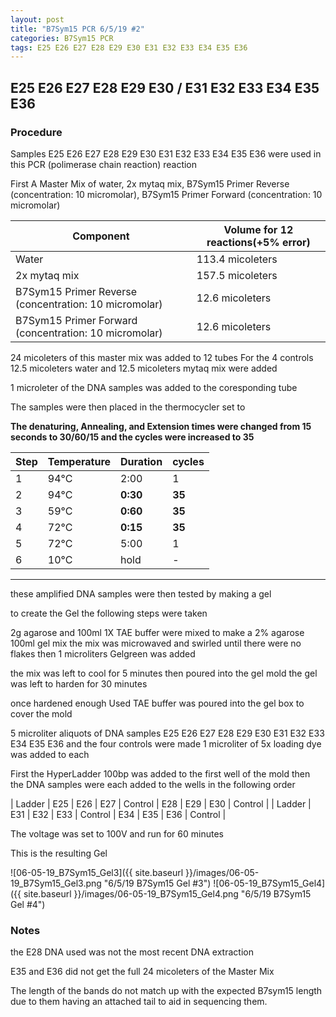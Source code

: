 ```yaml
---
layout: post
title: "B7Sym15 PCR 6/5/19 #2"
categories: B7Sym15 PCR
tags: E25 E26 E27 E28 E29 E30 E31 E32 E33 E34 E35 E36
---
```


##   E25 E26 E27 E28 E29 E30 / E31 E32 E33 E34 E35 E36

### Procedure

Samples E25 E26 E27 E28 E29 E30 E31 E32 E33 E34 E35 E36 were used in this PCR (polimerase chain reaction) reaction 

First A Master Mix of water, 2x mytaq mix, B7Sym15 Primer Reverse (concentration: 10 micromolar), B7Sym15 Primer Forward (concentration: 10 micromolar)


|Component| Volume for 12 reactions(+5% error)|
|---------|---------------------------|
|Water| 113.4 micoleters|
|2x mytaq mix| 157.5 micoleters|
|B7Sym15 Primer Reverse (concentration: 10 micromolar)| 12.6 micoleters|
|B7Sym15 Primer Forward (concentration: 10 micromolar)| 12.6 micoleters|

24 micoleters of this master mix was added to 12 tubes 
For the 4 controls 12.5 micoleters water and 12.5 micoleters mytaq mix were added

1 microleter of the DNA samples was added to the coresponding tube

The samples were then placed in the thermocycler set to 

**The denaturing, Annealing, and Extension times were changed from 15 seconds to 30/60/15 and the cycles were increased to 35**

|Step|Temperature|Duration|cycles|
|----|-------|--------|-------|
|1|94°C|2:00|1|
|2|94°C|**0:30**|**35**|
|3|59°C|**0:60**|**35**|
|4|72°C|**0:15**|**35**|
|5|72°C|5:00|1|
|6|10°C|hold|-|

___________

these amplified DNA samples were then tested by making a gel

to create the Gel the following steps were taken 

2g agarose and 100ml 1X TAE buffer were mixed to make a 2% agarose 100ml gel mix 
the mix was microwaved and swirled until there were no flakes 
then 1 microliters Gelgreen was added

the mix was left to cool for 5 minutes then poured into the gel mold
the gel was left to harden for 30 minutes 

once hardened enough Used TAE buffer was poured into the gel box to cover the mold

5 microliter aliquots of DNA samples E25 E26 E27 E28 E29 E30 E31 E32 E33 E34 E35 E36 and the four controls were made 
1 microliter of 5x loading dye was added to each

First the HyperLadder 100bp was added to the first well of the mold 
then the DNA samples were each added to the wells in the following order 

| Ladder | E25 | E26 | E27 | Control | E28 | E29 | E30 | Control |
| Ladder | E31 | E32 | E33 | Control | E34 | E35 | E36 | Control |

The voltage was set to 100V and run for 60 minutes


This is the resulting Gel

![06-05-19_B7Sym15_Gel3]({{ site.baseurl }}/images/06-05-19_B7Sym15_Gel3.png "6/5/19 B7Sym15 Gel #3")
![06-05-19_B7Sym15_Gel4]({{ site.baseurl }}/images/06-05-19_B7Sym15_Gel4.png "6/5/19 B7Sym15 Gel #4")

### Notes

the E28 DNA used was not the most recent DNA extraction

E35 and E36 did not get the full 24 micoleters of the Master Mix  

The length of the bands do not match up with the expected B7sym15 length due to them having an attached tail to aid in sequencing them.